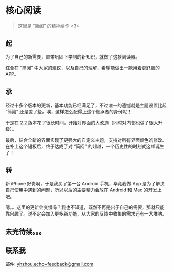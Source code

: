 # 核心阅读

> 这里是 “简阅” 的精神续作 >3<



## 起

为了自己的新需要，顺带巩固下学到的新知识，就做了这款阅读器。

综合在 “简阅” 中大家的建议，以及自己的理解，希望能做出一款用着更舒服的 APP。



## 承

经过十多个版本的更新，基本功能已经满足了，不过唯一的遗憾就是主题设置比起 “简阅” 还是差了些，唉，这样怎么配得上这个继承者的身份呢！

于是在 2.2 版本花了很长时间，开始对界面的大改造（同时对内部也做了很大升级）。

最后，结合全新的界面实现了更强大的自定义主题，支持对所有界面颜色的修改。在补上这个短板后，终于达成了对 “简阅” 的超越，一个历史性的时刻就这样诞生了！



## 转

新 iPhone 好贵啊，于是我买了第一台 Android 手机，毕竟我做 App 是为了解决自己使用中遇到的问题，所以以后的主要精力会放在 Android 和 Mac 的开发上吧。

嗯。。这里的更新会变慢吗？我也不知道，既然不再是出于自己的需要，那就只能靠兴趣了。说不定会加入更多新功能，从大家的反馈中收集的需求还有一大堆呐。



## 未完待续。。。




## 联系我

邮件: <yhzhou.echo+feedback@gmail.com>
